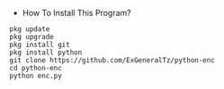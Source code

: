 - How To Install This Program?

```
pkg update
pkg upgrade
pkg install git
pkg install python
git clone https://github.com/ExGeneralTz/python-enc
cd python-enc
python enc.py
```
